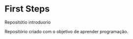# First Steps
 Repositótio introduorio 

Repositório criado com o objetivo de aprender programação.
